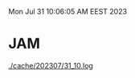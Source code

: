 Mon Jul 31 10:06:05 AM EEST 2023
# JAM
<a href='./cache/202307/31_10.log'>./cache/202307/31_10.log</a>
